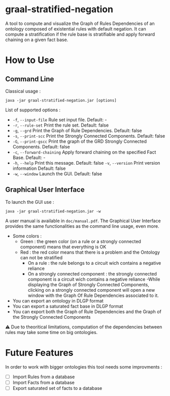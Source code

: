 # graal-stratified-negation
A tool to compute and visualize the Graph of Rules Dependencies of an ontology composed of existential rules with default negation. It can compute a stratification if the rule base is stratifiable and apply forward chaining on a given fact base.

# How to Use
## Command Line
Classical usage :

```java -jar graal-stratified-negation.jar [options]```

List of supported options : 
- `-f`, `--input-file`
 Rule set input file.
 Default: -
- `-r`, `--rule-set`
  Print the rule set.
  Default: false
- `-g`, `--grd`
 Print the Graph of Rule Dependencies.
 Default: false
- `-s`, `--print-scc`
  Print the Strongly Connected Components.
  Default: false
- `-G`, `--print-gscc`
  Print the graph of the GRD Strongly Connected Components.
  Default: false
- `-c`, `--forward-chaining`
 Apply forward chaining on the specified Fact Base.
 Default: -
- `-h`, `--help`
 Print this message.
 Default: false
  `-v`, `--version`
  Print version information
Default: false
- `-w`, `--window`
  Launch the GUI.
  Default: false
                
## Graphical User Interface
To launch the GUI use :

```java -jar graal-stratified-negation.jar -w```

A user manual is available in `doc/manual.pdf`. The Graphical User Interface provides the same functionalities as the command line usage, even more.
- Some colors :
    * Green : the green color (on a rule or a strongly connected component) means that everything is OK
    * Red : the red color means that there is a problem and the Ontology can not be stratified
        - On a rule : the rule belongs to a circuit wich contains a negative reliance
        - On a strongly connected component : the strongly connected component is a circuit wich contains a negative reliance
-While displaying the Graph of Strongly Connected Components, clicking on a strongly connected component will open a new window with the Graph Of Rule Dependencies associated to it.
- You can export an ontology in DLGP format
- You can export a saturated fact base in DLGP format
- You can export both the Graph of Rule Dependencies and the Graph of the Strongly Connected Components

:warning: Due to theoritical limitations, computation of the dependencies between rules may take some time on big ontologies.

# Future Features
In order to work with bigger ontologies this tool needs some improvments :
- [ ] Import Rules from a database
- [ ] Import Facts from a database
- [ ] Export saturated set of facts to a database